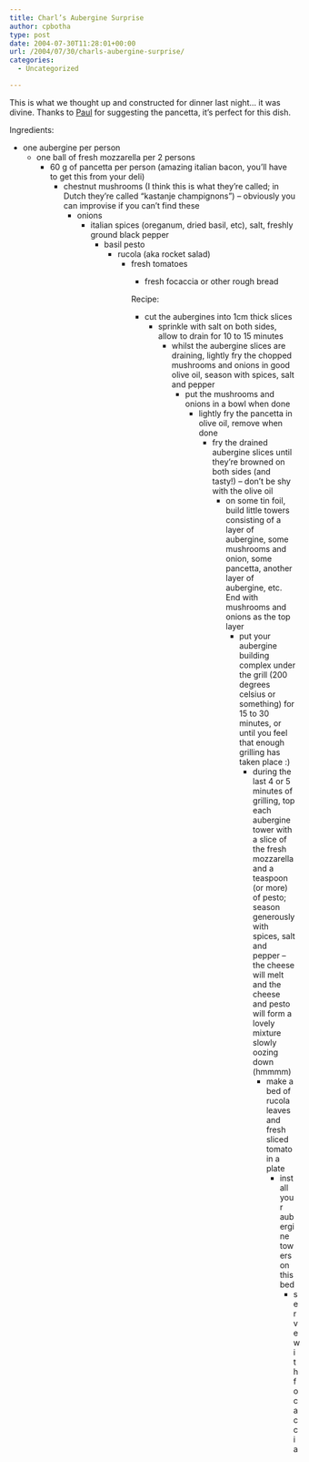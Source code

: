 ```yaml
---
title: Charl’s Aubergine Surprise
author: cpbotha
type: post
date: 2004-07-30T11:28:01+00:00
url: /2004/07/30/charls-aubergine-surprise/
categories:
  - Uncategorized

---
```

This is what we thought up and constructed for dinner last night&#8230; it was divine. Thanks to [Paul][1] for suggesting the pancetta, it&#8217;s perfect for this dish.

Ingredients:

  * one aubergine per person 
      * one ball of fresh mozzarella per 2 persons 
          * 60 g of pancetta per person (amazing italian bacon, you&#8217;ll have to get this from your deli) 
              * chestnut mushrooms (I think this is what they&#8217;re called; in Dutch they&#8217;re called &#8220;kastanje champignons&#8221;) &#8211; obviously you can improvise if you can&#8217;t find these 
                  * onions 
                      * italian spices (oreganum, dried basil, etc), salt, freshly ground black pepper 
                          * basil pesto 
                              * rucola (aka rocket salad) 
                                  * fresh tomatoes 
                                      * fresh focaccia or other rough bread </ul> 
                                        Recipe:
                                        
                                          * cut the aubergines into 1cm thick slices 
                                              * sprinkle with salt on both sides, allow to drain for 10 to 15 minutes 
                                                  * whilst the aubergine slices are draining, lightly fry the chopped mushrooms and onions in good olive oil, season with spices, salt and pepper 
                                                      * put the mushrooms and onions in a bowl when done 
                                                          * lightly fry the pancetta in olive oil, remove when done 
                                                              * fry the drained aubergine slices until they&#8217;re browned on both sides (and tasty!) &#8211; don&#8217;t be shy with the olive oil 
                                                                  * on some tin foil, build little towers consisting of a layer of aubergine, some mushrooms and onion, some pancetta, another layer of aubergine, etc. End with mushrooms and onions as the top layer 
                                                                      * put your aubergine building complex under the grill (200 degrees celsius or something) for 15 to 30 minutes, or until you feel that enough grilling has taken place :) 
                                                                          * during the last 4 or 5 minutes of grilling, top each aubergine tower with a slice of the fresh mozzarella and a teaspoon (or more) of pesto; season generously with spices, salt and pepper &#8211; the cheese will melt and the cheese and pesto will form a lovely mixture slowly oozing down (hmmmm) 
                                                                              * make a bed of rucola leaves and fresh sliced tomato in a plate 
                                                                                  * install your aubergine towers on this bed 
                                                                                      * serve with focaccia </ul>

 [1]: http://boebieboebiepokpok.nl/blog/